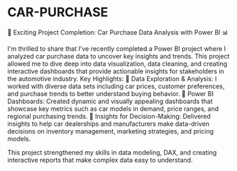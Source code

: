 # CAR-PURCHASE
🚗 Exciting Project Completion: Car Purchase Data Analysis with Power BI 📊

I'm thrilled to share that I've recently completed a Power BI project where I analyzed car purchase data to uncover key insights and trends. This project allowed me to dive deep into data visualization, data cleaning, and creating interactive dashboards that provide actionable insights for stakeholders in the automotive industry.
Key Highlights: 🔹 Data Exploration & Analysis: I worked with diverse data sets including car prices, customer preferences, and purchase trends to better understand buying behavior. 🔹 Power BI Dashboards: Created dynamic and visually appealing dashboards that showcase key metrics such as car models in demand, price ranges, and regional purchasing trends. 🔹 Insights for Decision-Making: Delivered insights to help car dealerships and manufacturers make data-driven decisions on inventory management, marketing strategies, and pricing models.

This project strengthened my skills in data modeling, DAX, and creating interactive reports that make complex data easy to understand.
